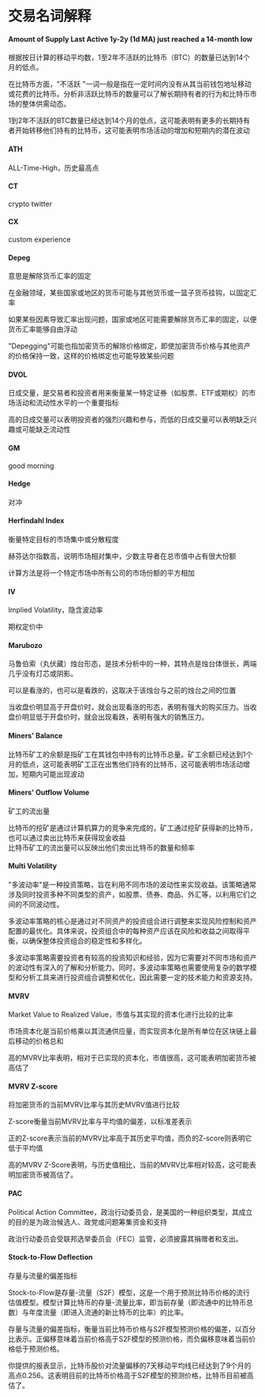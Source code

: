 # 交易名词解释

#### Amount of Supply Last Active 1y-2y (1d MA) just reached a 14-month low

根据按日计算的移动平均数，1至2年不活跃的比特币（BTC）的数量已达到14个月的低点。

在比特币方面，"不活跃 "一词一般是指在一定时间内没有从其当前钱包地址移动或花费的比特币。分析非活跃比特币的数量可以了解长期持有者的行为和比特币市场的整体供需动态。

1到2年不活跃的BTC数量已经达到14个月的低点，这可能表明有更多的长期持有者开始转移他们持有的比特币，这可能表明市场活动的增加和短期内的潜在波动

#### ATH

ALL-Time-High，历史最高点

#### CT

crypto twitter

#### CX

custom experience

#### Depeg

意思是解除货币汇率的固定

在金融领域，某些国家或地区的货币可能与其他货币或一篮子货币挂钩，以固定汇率

如果某些因素导致汇率出现问题，国家或地区可能需要解除货币汇率的固定，以便货币汇率能够自由浮动

"Depegging"可能也指加密货币的解除价格绑定，即使加密货币价格与其他资产的价格保持一致，这样的价格绑定也可能导致某些问题

#### DVOL

日成交量，是交易者和投资者用来衡量某一特定证券（如股票、ETF或期权）的市场活动和流动性水平的一个重要指标

高的日成交量可以表明投资者的强烈兴趣和参与，而低的日成交量可以表明缺乏兴趣或可能缺乏流动性

#### GM

good morning

#### Hedge

对冲

#### Herfindahl Index

衡量特定目标的市场集中或分散程度

赫芬达尔指数高，说明市场相对集中，少数主导者在总市值中占有很大份额

计算方法是将一个特定市场中所有公司的市场份额的平方相加

#### IV

Implied Volatility，隐含波动率

期权定价中

#### Marubozo

马鲁伯索（丸伏藏）烛台形态，是技术分析中的一种，其特点是烛台体很长，两端几乎没有灯芯或阴影。

可以是看涨的，也可以是看跌的，这取决于该烛台与之前的烛台之间的位置

当收盘价明显高于开盘价时，就会出现看涨的形态，表明有强大的购买压力。当收盘价明显低于开盘价时，就会出现看跌，表明有强大的销售压力。

#### Miners' Balance

比特币矿工的余额是指矿工在其钱包中持有的比特币总量。矿工余额已经达到1个月的低点，这可能表明矿工正在出售他们持有的比特币，这可能表明市场活动增加，短期内可能出现波动

#### Miners' Outflow Volume

矿工的流出量

比特币的挖矿是通过计算机算力的竞争来完成的，矿工通过挖矿获得新的比特币，也可以通过卖出比特币来获得现金收益\
比特币矿工的流出量可以反映出他们卖出比特币的数量和频率

#### Multi Volatility

"多波动率"是一种投资策略，旨在利用不同市场的波动性来实现收益。该策略通常涉及同时投资多种不同类型的资产，如股票、债券、商品、外汇等，以利用它们之间的不同波动性。

多波动率策略的核心是通过对不同资产的投资组合进行调整来实现风险控制和资产配置的最优化。具体来说，投资组合中的每种资产应该在风险和收益之间取得平衡，以确保整体投资组合的稳定性和多样化。

多波动率策略需要投资者有较高的投资知识和经验，因为它需要对不同市场和资产的波动性有深入的了解和分析能力。同时，多波动率策略也需要使用复杂的数学模型和分析工具来进行投资组合调整和优化，因此需要一定的技术能力和资源支持。

#### MVRV

Market Value to Realized Value，市值与其实现的资本化进行比较的比率

市场资本化是当前价格乘以其流通供应量，而实现资本化是所有单位在区块链上最后移动的价格总和

高的MVRV比率表明，相对于已实现的资本化，市值很高，这可能表明加密货币被高估了

#### MVRV Z-score

将加密货币的当前MVRV比率与其历史MVRV值进行比较

Z-score衡量当前MVRV比率与平均值的偏差，以标准差表示

正的Z-score表示当前的MVRV比率高于其历史平均值，而负的Z-score则表明它低于平均值

高的MVRV Z-Score表明，与历史值相比，当前的MVRV比率相对较高，这可能表明加密货币被高估了。

#### PAC

Political Action Committee，政治行动委员会，是美国的一种组织类型，其成立的目的是为政治候选人、政党或问题筹集资金和支持

政治行动委员会受联邦选举委员会（FEC）监管，必须披露其捐赠者和支出。

#### Stock-to-Flow Deflection

存量与流量的偏差指标

Stock-to-Flow是存量-流量（S2F）模型，这是一个用于预测比特币价格的流行估值模型。模型计算比特币的存量-流量比率，即当前存量（即流通中的比特币总数）与年度流量（即进入流通的新比特币的比率）的比率。

存量与流量的偏差指标，衡量当前比特币价格与S2F模型预测价格的偏差，以百分比表示。正偏移意味着当前价格高于S2F模型的预测价格，而负偏移意味着当前价格低于预测价格。

你提供的报表显示，比特币股价对流量偏移的7天移动平均线已经达到了9个月的高点0.256。这表明目前的比特币价格高于S2F模型的预测价格，比特币目前被高估了。

